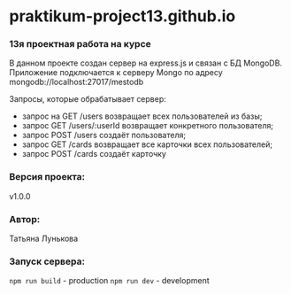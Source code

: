 # praktikum-project13.github.io

### 13я проектная работа на курсе
В данном проекте создан сервер на express.js и связан с БД MongoDB. Приложение подключается к серверу Mongo по адресу mongodb://localhost:27017/mestodb

Запросы, которые обрабатывает сервер:

- запрос на GET /users возвращает всех пользователей из базы;
- запрос GET /users/:userId возвращает конкретного пользователя;
- запрос POST /users создаёт пользователя;
- запрос GET /cards возвращает все карточки всех пользователей;
- запрос POST /cards создаёт карточку

### Версия проекта:
v1.0.0

### Автор:
Татьяна Лунькова 

### Запуск сервера:
`npm run build` - production
`npm run dev` - development
